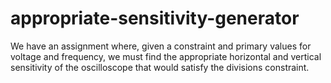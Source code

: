 # appropriate-sensitivity-generator
We have an assignment where, given a constraint and primary values for voltage and frequency, we must find the appropriate horizontal and vertical sensitivity of the oscilloscope that would satisfy the divisions constraint.
